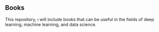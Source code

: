 ## Books

This repository, ı will include books that can be useful in the fields of deep learning, machine learning, and data science.
